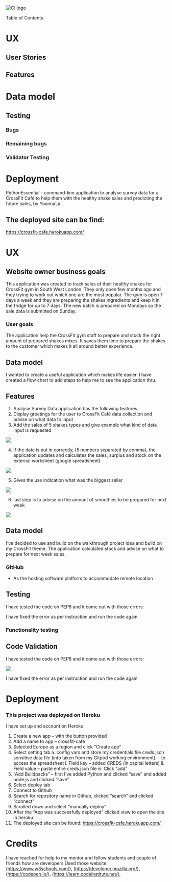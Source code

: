 ![CI logo](https://codeinstitute.s3.amazonaws.com/fullstack/ci_logo_small.png)

Table of Contents
# UX
## User Stories
## Features
# Data model
## Testing
### Bugs
### Remaining bugs
### Validator Testing 
# Deployment

PythonEssential  -  command-line application to analyse survey data for a CrossFit Café to help them with the healthy shake sales and predicting  the future sales, by YoannaLa

## The deployed site can be find:
https://crossfit-cafe.herokuapp.com/

# UX
## Website owner business goals
This application was created to track sales of their healthy shakes for CrossFit gym in South West London.  They only open few months ago and they trying to work out which one are the most popular. The gym is open 7 days a week and they are preparing the shakes ingredients and keep it in the fridge for up to 7 days. The new batch is prepared on Mondays so the sale data is submitted on Sunday. 
### User goals
The application help the CrossFit gym staff to prepare and stock the right amount of prepared shakes mixes. It saves them time to prepare the shakes to the customer which makes it all around better experience.

## Data model
I wanted to create a useful application which makes life easier. I have created a flow chart to add steps to help me to see the application thru.
## Features
1. Analyse Survey Data application has the following features
2. Display greetings for the user to CrossFit Café data collection and advise on what data to input	
3. Add the sales of 5 shakes types and give example what kind of data input is requested
<img src="ScreenShot1.jpg">


4. if the date is put in correctly, (5 numbers separated by comma), the application updates and calculates the sales, surplus and stock on the external worksheet (google spreadsheet)
<img src="ScreenShot2.jpg">


5. Gives the use indication what was the biggest seller 
<img src="ScreenShot3.jpg">


6. last step is to advise on the amount of smoothies to be prepared for next week
<img src="ScreenShot4.jpg">

## Data model
I’ve decided to use and build on the walkthrough project idea and build on my CrossFit theme.
The application calculated stock and advise on what to prepare for next week sales.

### GitHub 
* As the hosting software platform to accommodate remote location 

## Testing
I have tested the code on PEP8 and it come out with those errors:
	
I have fixed the error as per instruction and run the code again 
### Functionality testing

## Code Validation
I have tested the code on PEP8 and it come out with those errors:

<img src="ErrorsPPE8.jpg">

I have fixed the error as per instruction and run the code again 


# Deployment
### This project was deployed on Heroku
I have set up and account on Heroku:
1.	Create a new app – with the button provided
2.	Add a name to app – crossfit-cafe
3.	Selected Europe as a region and click “Create app”
4.	Select setting tab 
a.	 config vars and store my credentials file creds.json sensitive data file (info taken from my Gitpod working environment). – to access the spreadsheet
i.	Field key – added CREDS (in capital letters)
ii.	Field value – paste entire creds.json file
iii.	Click “add”
5.	“Add Buildpacks” – first I’ve added Python and clicked “save” and added node.js and clicked “save” 
6.	Select deploy tab
7.	Connect to Github
8.	Search for repository name in Github, clicked “search” and clicked “connect”
9.	Scrolled down and select “manually deploy”
10.	After the “App was  successfully deployed”  clicked view to open the site in heroku
11.	The deployed site can be found: https://crossfit-cafe.herokuapp.com/

# Credits
I have reached for help to my mentor and fellow students and couple of friends how are developers
Used those website: (https://www.w3schools.com/), (https://developer.mozilla.org/), (https://codepen.io/), (https://learn.codeinstitute.net/),

